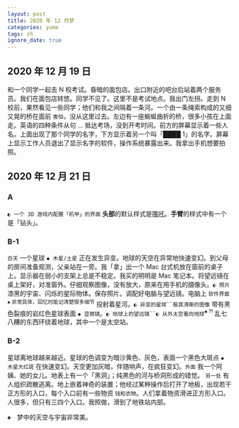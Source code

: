 ```yaml
---
layout: post
title: 2020 年 12 月梦
categories: yume
tags: zh
ignore_date: true
---
```

## 2020 年 12 月 19 日

和一个同学一起去 N 校考试。昏暗的面包店。出口附近的吧台后站着两个服务员。我们在面包店转悠。同学不见了。<du>这里不是考试地点。</du>我出门左拐。走到 N 校前，<du>果然</du>看见一些同学；他们和我之间隔着一条河。一个由一条绳索构成的又细又晃的桥在面前 `害怕`，没从这里过去。左边有一座蜿蜒曲折的桥，很多小孩在上面走。<du>英语的四种条件从句 ...</du> 抵达考场，没到开考时间。前方的屏幕显示着一些人名。上面出现了那个同学的名字，下方显示着另一个叫「████ 1」的名字。屏幕上显示工作人员退出了显示名字的软件，操作系统暴露出来。我拿出手机想要拍照。

## 2020 年 12 月 21 日

### A

`◐ 一个 3D 游戏内配置「机甲」的界面` **头部**的默认样式是[哪吒](https://zh.wikipedia.org/zh-cn/%E5%93%AA%E5%90%92)。**手臂**的样式中有一个是「钻头」。

### B-1

`白天` 一个星球 `◆ 木星/土星` 正在发生异变。地球的天空在异常地快速变幻。到父母的房间准备观测，父亲站在一旁。我「拿」出一个 Mac 台式机放在窗前的桌子上。显示器在弱小的支架上总是不稳定。<du>我买的明明是 Mac 笔记本。</du>将望远镜在桌上架好，对准窗外。仔细观察图像，没有放大，<du>原来</du>在用手机的摄像头。`◐ 照片` 漆黑的宇宙、闪烁的星际物体。保存照片。调配好电脑与望远镜。电脑上 `软件界面`<sup>♠ 非常具体，回忆时能记清楚很多细节</sup> 投射着星河。`◐ 异变的星球``极其清晰的图像` 带有黑色裂痕的岩红色星球表面 `◆ 显微镜`。`◐ 地球上的望远镜``◐ 从外太空看向地球`<sup>♠ ?!</sup> 乱七八糟的东西环绕着地球，其中一个是太空站。

### B-2

星球离地球越来越近。星球的色调变为暗沙黄色、灰色，表面一个黑色大斑点 `◆ 木星大红斑` 在快速变幻。天空更加灰暗，伴随响声，在疯狂变幻。`外面` 我一个阿姨、她的女儿。地表上有一个「黑洞」；<du>纯黑色的河与桥洞形成的错觉。</du> `另一处` 有人组织疏散逃离。地上嵌着神奇的装置；他经过某种操作后打开了地板，出现若干正方形的入口，每个入口前有一些物资 `钱和衣物`。人们拿着物资滑进正方形入口。人很多，<du>但</du>只有三四个入口。我照做，滑到了地铁站内部。

♠&emsp;梦中的天空与宇宙非常美。
